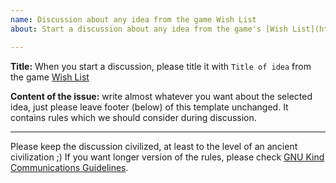 ```yaml
---
name: Discussion about any idea from the game Wish List
about: Start a discussion about any idea from the game's [Wish List](https://github.com/thindil/steamsky/projects/1)

---
```


**Title:** When you start a discussion, please title it with
`Title of idea` from the game [Wish List](https://github.com/thindil/steamsky/projects/1)

**Content of the issue:** write almost whatever you want about the selected
idea, just please leave footer (below) of this template unchanged. It contains
rules which we should consider during discussion.

---
Please keep the discussion civilized, at least to the level of an ancient
civilization ;) If you want longer version of the rules, please check
[GNU Kind Communications Guidelines](https://www.gnu.org/philosophy/kind-communication.en.html).

